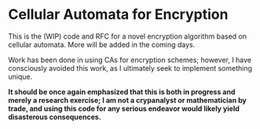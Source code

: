 # Cellular Automata for Encryption
This is the (WIP) code and RFC for a novel encryption algorithm based on cellular automata. More will be added in the coming days.

Work has been done in using CAs for encryption schemes; however, I have consciously avoided this work, as I ultimately seek to implement something unique.

**It should be once again emphasized that this is both in progress and merely a research exercise; I am not a crypanalyst or mathematician by trade, and using this code for any serious endeavor would likely yield disasterous consequences.**
